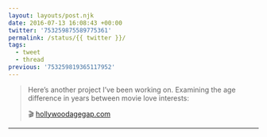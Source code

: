 ```yaml
---
layout: layouts/post.njk
date: 2016-07-13 16:08:43 +00:00
twitter: '753259875589775361'
permalink: /status/{{ twitter }}/
tags: 
  - tweet
  - thread
previous: '753259819365117952'
---
```


> Here’s another project I’ve been working on. Examining the age difference in years between movie love interests:
> 
> 🎬 [hollywoodagegap.com](https://hollywoodagegap.com)

---
